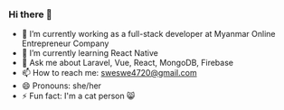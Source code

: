 ### Hi there 👋

<!--
**SweSwe-Nyein/SweSwe-Nyein** is a ✨ _special_ ✨ repository because its `README.md` (this file) appears on your GitHub profile.
- 👯 I’m looking to collaborate on ...
- 🤔 I’m looking for help with ...
Here are some ideas to get you started:
-->
- 🔭 I’m currently working as a full-stack developer at Myanmar Online Entrepreneur Company
- 🌱 I’m currently learning React Native
- 💬 Ask me about Laravel, Vue, React, MongoDB, Firebase
- 📫 How to reach me: sweswe4720@gmail.com
- 😄 Pronouns: she/her
- ⚡ Fun fact: I'm a cat person 😸


